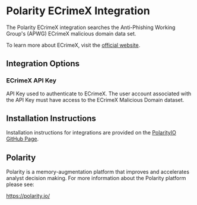 # Polarity ECrimeX Integration

The Polarity ECrimeX integration searches the Anti-Phishing Working Group's (APWG) ECrimeX malicious domain data set.

To learn more about ECrimeX, visit the [official website](https://apwg.org/ecx/).

## Integration Options

### ECrimeX API Key

API Key used to authenticate to ECrimeX.  The user account associated with the API Key must have access to the ECrimeX Malicious Domain dataset.

## Installation Instructions

Installation instructions for integrations are provided on the [PolarityIO GitHub Page](https://polarityio.github.io/).

## Polarity

Polarity is a memory-augmentation platform that improves and accelerates analyst decision making. For more information about the Polarity platform please see:

https://polarity.io/
